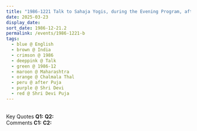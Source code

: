 ```yaml
---
title: "1986-1221 Talk to Sahaja Yogis, during the Evening Program, after the Śhrī Mahādevī Pūjā, Chalmala Thal, near Alibag (100 kms S of Mumbai), Maharashtra, India"
date: 2025-03-23
display_date: 
sort_date: 1986-12-21.2
permalink: /events/1986-1221-b
tags:
  - blue @ English
  - brown @ India
  - crimson @ 1986
  - deeppink @ Talk
  - green @ 1986-12
  - maroon @ Maharashtra
  - orange @ Chalmala Thal
  - peru @ after Puja
  - purple @ Shri Devi
  - red @ Shri Devi Puja  
---
```


<br>

<wave-list>
  <list-title color="DarkSeaGreen" width="55">Key Quotes</list-title>
  <list-item color="BlanchedAlmond" width="280"><b>Q1:</b> <i></i></list-item>
  <list-item color="Lavender" width="280"><b>Q2:</b> <i></i></list-item>
</wave-list>

<br>

<wave-list>
  <list-title color="DarkSeaGreen" width="55">Comments</list-title>
  <list-item color="BlanchedAlmond" width="280"><b>C1:</b> <i></i></list-item>
  <list-item color="Lavender" width="280"><b>C2:</b> <i></i></list-item>
</wave-list>